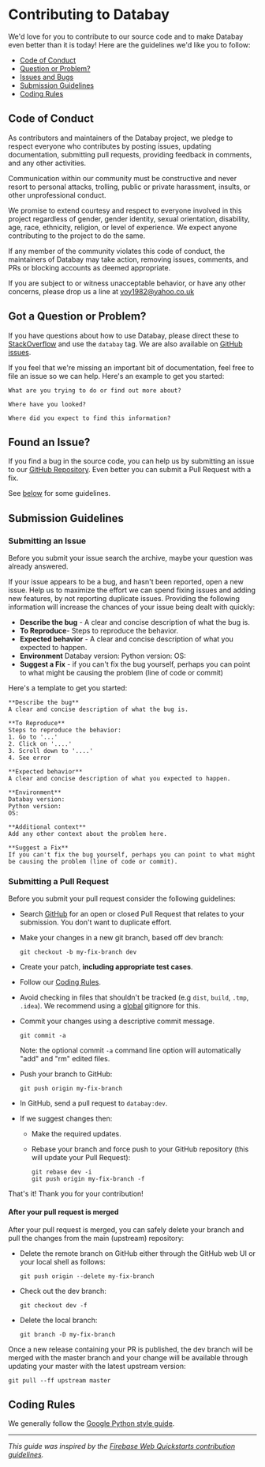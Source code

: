 # Contributing to Databay

We'd love for you to contribute to our source code and to make Databay even better than it is today! Here are the guidelines we'd like you to follow:

 - [Code of Conduct](#coc)
 - [Question or Problem?](#question)
 - [Issues and Bugs](#issue)
 - [Submission Guidelines](#submit)
 - [Coding Rules](#rules)

## <a name="coc"></a> Code of Conduct

As contributors and maintainers of the Databay project, we pledge to respect everyone who contributes by posting issues, updating documentation, submitting pull requests, providing feedback in comments, and any other activities.

Communication within our community must be constructive and never resort to personal attacks, trolling, public or private harassment, insults, or other unprofessional conduct.

We promise to extend courtesy and respect to everyone involved in this project regardless of gender, gender identity, sexual orientation, disability, age, race, ethnicity, religion, or level of experience. We expect anyone contributing to the project to do the same.

If any member of the community violates this code of conduct, the maintainers of Databay may take action, removing issues, comments, and PRs or blocking accounts as deemed appropriate.

If you are subject to or witness unacceptable behavior, or have any other concerns, please drop us a line at [voy1982@yahoo.co.uk][voy1982_email]

## <a name="question"></a> Got a Question or Problem?

If you have questions about how to use Databay, please direct these to [StackOverflow][stackoverflow] and use the `databay` tag. We are also available on [GitHub issues][github].

If you feel that we're missing an important bit of documentation, feel free to
file an issue so we can help. Here's an example to get you started:

```
What are you trying to do or find out more about?

Where have you looked?

Where did you expect to find this information?
```

## <a name="issue"></a> Found an Issue?
If you find a bug in the source code, you can help us by submitting an issue to our [GitHub Repository][github]. Even better you can submit a Pull Request with a fix.

See [below](#submit) for some guidelines.

## <a name="submit"></a> Submission Guidelines

### Submitting an Issue
Before you submit your issue search the archive, maybe your question was already answered.

If your issue appears to be a bug, and hasn't been reported, open a new issue.
Help us to maximize the effort we can spend fixing issues and adding new
features, by not reporting duplicate issues.  Providing the following information will increase the
chances of your issue being dealt with quickly:

* **Describe the bug** - A clear and concise description of what the bug is.
* **To Reproduce**-  Steps to reproduce the behavior.
* **Expected behavior** - A clear and concise description of what you expected to happen.
* **Environment**
  Databay version:
  Python version:
  OS:
* **Suggest a Fix** - if you can't fix the bug yourself, perhaps you can point to what might be
  causing the problem (line of code or commit)

Here's a template to get you started:

```
**Describe the bug**
A clear and concise description of what the bug is.

**To Reproduce**
Steps to reproduce the behavior:
1. Go to '...'
2. Click on '....'
3. Scroll down to '....'
4. See error

**Expected behavior**
A clear and concise description of what you expected to happen.

**Environment**
Databay version:
Python version:
OS:

**Additional context**
Add any other context about the problem here.

**Suggest a Fix**
If you can't fix the bug yourself, perhaps you can point to what might be causing the problem (line of code or commit).

```

### Submitting a Pull Request
Before you submit your pull request consider the following guidelines:

* Search [GitHub](https://github.com/Voyz/databay/pulls) for an open or closed Pull Request
  that relates to your submission. You don't want to duplicate effort.
* Make your changes in a new git branch, based off dev branch:

     ```shell
     git checkout -b my-fix-branch dev
     ```

* Create your patch, **including appropriate test cases**.
* Follow our [Coding Rules](#rules).
* Avoid checking in files that shouldn't be tracked (e.g `dist`, `build`, `.tmp`, `.idea`). We recommend using a [global](#global-gitignore) gitignore for this.
* Commit your changes using a descriptive commit message.

     ```shell
     git commit -a
     ```
  Note: the optional commit `-a` command line option will automatically "add" and "rm" edited files.

* Push your branch to GitHub:

    ```shell
    git push origin my-fix-branch
    ```

* In GitHub, send a pull request to `databay:dev`.
* If we suggest changes then:
  * Make the required updates.
  * Rebase your branch and force push to your GitHub repository (this will update your Pull Request):

    ```shell
    git rebase dev -i
    git push origin my-fix-branch -f
    ```

That's it! Thank you for your contribution!

#### After your pull request is merged

After your pull request is merged, you can safely delete your branch and pull the changes
from the main (upstream) repository:

* Delete the remote branch on GitHub either through the GitHub web UI or your local shell as follows:

    ```shell
    git push origin --delete my-fix-branch
    ```

* Check out the dev branch:

    ```shell
    git checkout dev -f
    ```

* Delete the local branch:

    ```shell
    git branch -D my-fix-branch
    ```

Once a new release containing your PR is published, the dev branch will be merged with the master branch and your change will be available through updating your master with the latest upstream version:

```shell
git pull --ff upstream master
```

## <a name="rules"></a> Coding Rules

We generally follow the [Google Python style guide][py-style-guide].

----

*This guide was inspired by the [Firebase Web Quickstarts contribution guidelines](https://github.com/firebase/quickstart-js/blob/master/CONTRIBUTING.md).*

[github]: https://github.com/Voyz/databay
[google-cla]: https://cla.developers.google.com
[py-style-guide]: http://google.github.io/styleguide/pyguide.html
[jsbin]: http://jsbin.com/
[stackoverflow]: http://stackoverflow.com/questions/tagged/databay
[global-gitignore]: https://help.github.com/articles/ignoring-files/#create-a-global-gitignore
[voy1982_email]: mailto://voy1982@yahoo.co.uk